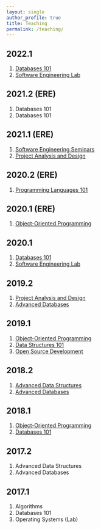 ```yaml
---
layout: single
author_profile: true
title: Teaching
permalink: /teaching/
---
```



## 2022.1
1. [Databases 101](/teaching/bd1/2022)
1. [Software Engineering Lab](#)


## 2021.2 (ERE)
1. Databases 101
1. Databases 101

## 2021.1 (ERE)
1. [Software Engineering Seminars](/teaching/seminars/2021)
1. [Project Analysis and Design](/teaching/pad/2021)

## 2020.2 (ERE)
1. [Programming Languages 101](/teaching/pc1/2020)

## 2020.1 (ERE)
1. [Object-Oriented Programming](/teaching/oop/2020)

## 2020.1
1. [Databases 101](/teaching/bd1/2020)
1. [Software Engineering Lab](/teaching/labes/2020)

## 2019.2
1. [Project Analysis and Design](/teaching/pad)
1. [Advanced Databases](/teaching/bd2)

## 2019.1

1. [Object-Oriented Programming](/teaching/oop/2019)
1. [Data Structures 101](/teaching/pa/2019)
1. [Open Source Development](http://github.com/gustavopinto/tosl)

## 2018.2

1. [Advanced Data Structures](/teaching/ed2)
1. [Advanced Databases](/teaching/bd2)

## 2018.1

1. [Object-Oriented Programming](/teaching/oop/2018)
1. [Databases 101](/teaching/bd1/2018)

## 2017.2

1. Advanced Data Structures
1. Advanced Databases

## 2017.1

1. Algorithms
1. Databases 101
1. Operating Systems (Lab)
